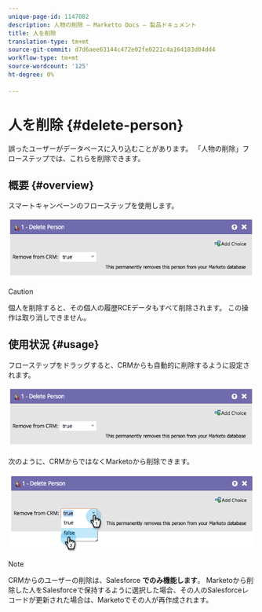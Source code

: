```yaml
---
unique-page-id: 1147082
description: 人物の削除 — Marketto Docs — 製品ドキュメント
title: 人を削除
translation-type: tm+mt
source-git-commit: d7d6aee63144c472e02fe0221c4a164183d04dd4
workflow-type: tm+mt
source-wordcount: '125'
ht-degree: 0%

---
```



# 人を削除 {#delete-person}

誤ったユーザーがデータベースに入り込むことがあります。 「人物の削除」フローステップでは、これらを削除できます。

## 概要 {#overview}

スマートキャンペーンのフローステップを使用します。

![](assets/one-4.png)

>[!CAUTION]
>
>個人を削除すると、その個人の履歴RCEデータもすべて削除されます。 この操作は取り消しできません。

## 使用状況 {#usage}

フローステップをドラッグすると、CRMからも自動的に削除するように設定されます。

![](assets/two-4.png)

次のように、CRMからではなくMarketoから削除できます。

![](assets/three-3.png)

>[!NOTE]
>
>CRMからのユーザーの削除は、Salesforce **でのみ機能します**。 Marketoから削除した人をSalesforceで保持するように選択した場合、その人のSalesforceレコードが更新された場合は、Marketoでその人が再作成されます。

